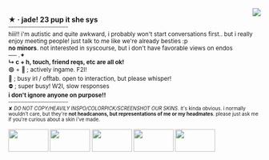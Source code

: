 <img align="right" src="https://64.media.tumblr.com/e6d0820820cdacd78d5aed2f407ea613/d2fb90d240bb68fc-e9/s1280x1920/4fb73740c14949f079dda523cfd457481c877b4b.gif">
<p align="left"><b>★ ‧ jade! 23 pup it she sys</b>
</br><sub>┄┄┄┄┄┄┄┄┄┄┄┄┄┄┄┄┄
  </br>hiii!! i'm autistic and quite awkward, i probably won't start conversations first.. but i really
</br>enjoy meeting people! just talk to me like we're already besties :p
  </br><b>no minors</b>. not interested in syscourse, but i don't have favorable views on endos
</br>── .✦
</br><b>↳ c + h, touch, friend reqs, etc are all ok!</b>
</br>🟢 + 💬 ; actively ingame. F2I!
</br>🌙  ; busy irl / offtab. open to interaction, but please whisper!
</br>⛔ ; super busy! W2I, slow responses
  </br><b>i don't ignore anyone on purpose!!</b>
</br>┄┄┄┄┄┄┄┄┄┄┄┄┄┄┄┄┄
  </br><sub>✘<i> DO NOT COPY/HEAVILY INSPO/COLORPICK/SCREENSHOT OUR SKINS</i>. it's kinda obvious. i normally wouldn't care, but they're <b>not headcanons, but representations of me or my headmates</b>. please just ask me if you're curious about a skin i've made.</sub>
</br></br><img align="center" width="80" height="45" src="https://images-wixmp-ed30a86b8c4ca887773594c2.wixmp.com/f/0ab75679-b8d4-4fc8-aed5-7ef9ed4ed10d/dja319a-c7ae8e04-2f7d-4228-a930-1cd0a3983791.png?token=eyJ0eXAiOiJKV1QiLCJhbGciOiJIUzI1NiJ9.eyJzdWIiOiJ1cm46YXBwOjdlMGQxODg5ODIyNjQzNzNhNWYwZDQxNWVhMGQyNmUwIiwiaXNzIjoidXJuOmFwcDo3ZTBkMTg4OTgyMjY0MzczYTVmMGQ0MTVlYTBkMjZlMCIsIm9iaiI6W1t7InBhdGgiOiJcL2ZcLzBhYjc1Njc5LWI4ZDQtNGZjOC1hZWQ1LTdlZjllZDRlZDEwZFwvZGphMzE5YS1jN2FlOGUwNC0yZjdkLTQyMjgtYTkzMC0xY2QwYTM5ODM3OTEucG5nIn1dXSwiYXVkIjpbInVybjpzZXJ2aWNlOmZpbGUuZG93bmxvYWQiXX0.7lkX-5eKn28XqSJn-Am8kdV-itztoxZgbHLrvkg-HCE"> <img align="center" img src="https://images-wixmp-ed30a86b8c4ca887773594c2.wixmp.com/f/84467357-6e98-4a53-b56a-76ee9199b049/dc4flsw-41b81ab0-001f-4709-9d42-eea3a039100b.png?token=eyJ0eXAiOiJKV1QiLCJhbGciOiJIUzI1NiJ9.eyJzdWIiOiJ1cm46YXBwOjdlMGQxODg5ODIyNjQzNzNhNWYwZDQxNWVhMGQyNmUwIiwiaXNzIjoidXJuOmFwcDo3ZTBkMTg4OTgyMjY0MzczYTVmMGQ0MTVlYTBkMjZlMCIsIm9iaiI6W1t7InBhdGgiOiJcL2ZcLzg0NDY3MzU3LTZlOTgtNGE1My1iNTZhLTc2ZWU5MTk5YjA0OVwvZGM0Zmxzdy00MWI4MWFiMC0wMDFmLTQ3MDktOWQ0Mi1lZWEzYTAzOTEwMGIucG5nIn1dXSwiYXVkIjpbInVybjpzZXJ2aWNlOmZpbGUuZG93bmxvYWQiXX0.qV4VkSWgm2FXiWTAahVNoua-5KCNkmzn1_ZnhbiSKXM" width="80" height="45"> <img align="center" img src="https://images-wixmp-ed30a86b8c4ca887773594c2.wixmp.com/f/4c502b5a-4187-40d4-9ce6-7eae4a16e4ff/daqfs6p-5d522059-ff48-4bb0-8893-14deaea6e363.png?token=eyJ0eXAiOiJKV1QiLCJhbGciOiJIUzI1NiJ9.eyJzdWIiOiJ1cm46YXBwOjdlMGQxODg5ODIyNjQzNzNhNWYwZDQxNWVhMGQyNmUwIiwiaXNzIjoidXJuOmFwcDo3ZTBkMTg4OTgyMjY0MzczYTVmMGQ0MTVlYTBkMjZlMCIsIm9iaiI6W1t7InBhdGgiOiJcL2ZcLzRjNTAyYjVhLTQxODctNDBkNC05Y2U2LTdlYWU0YTE2ZTRmZlwvZGFxZnM2cC01ZDUyMjA1OS1mZjQ4LTRiYjAtODg5My0xNGRlYWVhNmUzNjMucG5nIn1dXSwiYXVkIjpbInVybjpzZXJ2aWNlOmZpbGUuZG93bmxvYWQiXX0.PJAEzfXtLww3aY31bmT-2_YqyKrIGirdF4WdBU9R2yI" width="80" height="45"> <img align="center" img src="https://images-wixmp-ed30a86b8c4ca887773594c2.wixmp.com/f/9c694ef0-ce82-461b-9e43-ea953fddf162/da6qxyg-b84be382-3c87-487b-87ef-e481f61c6589.png?token=eyJ0eXAiOiJKV1QiLCJhbGciOiJIUzI1NiJ9.eyJzdWIiOiJ1cm46YXBwOjdlMGQxODg5ODIyNjQzNzNhNWYwZDQxNWVhMGQyNmUwIiwiaXNzIjoidXJuOmFwcDo3ZTBkMTg4OTgyMjY0MzczYTVmMGQ0MTVlYTBkMjZlMCIsIm9iaiI6W1t7InBhdGgiOiJcL2ZcLzljNjk0ZWYwLWNlODItNDYxYi05ZTQzLWVhOTUzZmRkZjE2MlwvZGE2cXh5Zy1iODRiZTM4Mi0zYzg3LTQ4N2ItODdlZi1lNDgxZjYxYzY1ODkucG5nIn1dXSwiYXVkIjpbInVybjpzZXJ2aWNlOmZpbGUuZG93bmxvYWQiXX0.2zU-FIII2bNMNoPBnupimEiWFYtqDLVmeMOoyY_kKTI" width="80" height="45"> <img align="center" width="80" height="45" src="https://images-wixmp-ed30a86b8c4ca887773594c2.wixmp.com/f/b6b32f43-2068-4c1e-b997-af16d761296e/d4tul0r-b7ee200d-e3d1-47ef-8e69-e0d3af2ea3dc.png/v1/fill/w_99,h_56,q_80,strp/hs__jade_harley_02_stamp_by_whitenoize_d4tul0r-fullview.jpg?token=eyJ0eXAiOiJKV1QiLCJhbGciOiJIUzI1NiJ9.eyJzdWIiOiJ1cm46YXBwOjdlMGQxODg5ODIyNjQzNzNhNWYwZDQxNWVhMGQyNmUwIiwiaXNzIjoidXJuOmFwcDo3ZTBkMTg4OTgyMjY0MzczYTVmMGQ0MTVlYTBkMjZlMCIsIm9iaiI6W1t7ImhlaWdodCI6Ijw9NTYiLCJwYXRoIjoiXC9mXC9iNmIzMmY0My0yMDY4LTRjMWUtYjk5Ny1hZjE2ZDc2MTI5NmVcL2Q0dHVsMHItYjdlZTIwMGQtZTNkMS00N2VmLThlNjktZTBkM2FmMmVhM2RjLnBuZyIsIndpZHRoIjoiPD05OSJ9XV0sImF1ZCI6WyJ1cm46c2VydmljZTppbWFnZS5vcGVyYXRpb25zIl19.HlG73OMIDcegKYVaC7TS3JgSknA7h3s-80qXzudQhe8"></p>
